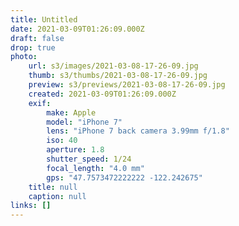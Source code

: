 ```yaml
---
title: Untitled
date: 2021-03-09T01:26:09.000Z
draft: false
drop: true
photo:
    url: s3/images/2021-03-08-17-26-09.jpg
    thumb: s3/thumbs/2021-03-08-17-26-09.jpg
    preview: s3/previews/2021-03-08-17-26-09.jpg
    created: 2021-03-09T01:26:09.000Z
    exif:
        make: Apple
        model: "iPhone 7"
        lens: "iPhone 7 back camera 3.99mm f/1.8"
        iso: 40
        aperture: 1.8
        shutter_speed: 1/24
        focal_length: "4.0 mm"
        gps: "47.7573472222222 -122.242675"
    title: null
    caption: null
links: []
---
```

